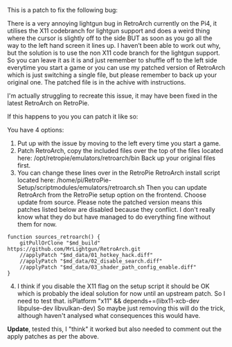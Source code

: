 This is a patch to fix the following bug:

There is a very annoying lightgun bug in RetroArch currently on the Pi4,
it utilises the X11 codebranch for lightgun support and does a weird thing
where the cursor is slightly off to the side BUT as soon as you go all the way
to the left hand screen it lines up.  I haven’t been able to work out why, but
the solution is to use the non X11 code branch for the lightgun support.
So you can leave it as it is and just remember to shuffle off to the left side
everytime you start a game or you can use my patched version of RetroArch which
is just switching a single file, but please remember to back up your original one.
The patched file is in the achive with instructions.

I'm actually struggling to recreate this issue, it may have been fixed in the latest
RetroArch on RetroPie.

If this happens to you you can patch it like so:

You have 4 options:
1. Put up with the issue by moving to the left every time you start a game.
2. Patch RetroArch, copy the included files over the top of the files located here:
/opt/retropie/emulators/retroarch/bin
Back up your original files first.
3. You can change these lines over in the RetroPie RetroArch install script located here:
/home/pi/RetroPie-Setup/scriptmodules/emulators/retroarch.sh
Then you can update RetroArch from the RetroPie setup option on the frontend.
Choose update from source.
Please note the patched version means this patches listed below are disabled
because they conflict.  I don't really know what they do but have managed to
do everything fine without them for now.

```
function sources_retroarch() {
    gitPullOrClone "$md_build" https://github.com/MrLightgun/RetroArch.git
    //applyPatch "$md_data/01_hotkey_hack.diff"
    //applyPatch "$md_data/02_disable_search.diff"
    //applyPatch "$md_data/03_shader_path_config_enable.diff"
}
```

4. I think if you disable the X11 flag on the setup script it should be OK which is probably
the ideal solution for now until an upstream patch.  So I need to test that.
isPlatform "x11" && depends+=(libx11-xcb-dev libpulse-dev libvulkan-dev)
So maybe just removing this will do the trick, although haven't analysed what consequences
this would have.

**Update**, tested this, I "think" it worked but also needed to comment out the apply patches as per the above.
